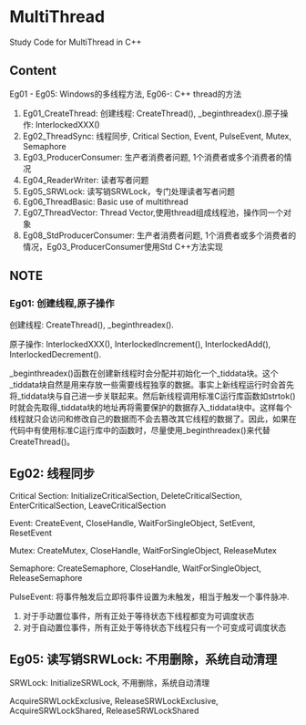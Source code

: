# MultiThread
Study Code for MultiThread in C++

## Content
Eg01 - Eg05: Windows的多线程方法, Eg06-: C++ thread的方法
1. Eg01_CreateThread: 创建线程: CreateThread(), _beginthreadex().原子操作: InterlockedXXX()
2. Eg02_ThreadSync: 线程同步, Critical Section, Event, PulseEvent, Mutex, Semaphore
3. Eg03_ProducerConsumer: 生产者消费者问题, 1个消费者或多个消费者的情况
4. Eg04_ReaderWriter: 读者写者问题
5. Eg05_SRWLock: 读写销SRWLock，专门处理读者写者问题
6. Eg06_ThreadBasic: Basic use of multithread
7. Eg07_ThreadVector: Thread Vector,使用thread组成线程池，操作同一个对象
8. Eg08_StdProducerConsumer: 生产者消费者问题, 1个消费者或多个消费者的情况，Eg03_ProducerConsumer使用Std C++方法实现


## NOTE
### Eg01: 创建线程,原子操作
创建线程: CreateThread(), _beginthreadex().

原子操作: InterlockedXXX(), InterlockedIncrement(), InterlockedAdd(), InterlockedDecrement().

_beginthreadex()函数在创建新线程时会分配并初始化一个_tiddata块。这个_tiddata块自然是用来存放一些需要线程独享的数据。事实上新线程运行时会首先将_tiddata块与自己进一步关联起来。然后新线程调用标准C运行库函数如strtok()时就会先取得_tiddata块的地址再将需要保护的数据存入_tiddata块中。这样每个线程就只会访问和修改自己的数据而不会去篡改其它线程的数据了。因此，如果在代码中有使用标准C运行库中的函数时，尽量使用_beginthreadex()来代替CreateThread()。

## Eg02: 线程同步

Critical Section: InitializeCriticalSection, DeleteCriticalSection, EnterCriticalSection, LeaveCriticalSection

Event: CreateEvent, CloseHandle, WaitForSingleObject, SetEvent, ResetEvent

Mutex: CreateMutex, CloseHandle, WaitForSingleObject, ReleaseMutex

Semaphore: CreateSemaphore, CloseHandle, WaitForSingleObject, ReleaseSemaphore

PulseEvent: 将事件触发后立即将事件设置为未触发，相当于触发一个事件脉冲.

1. 对于手动置位事件，所有正处于等待状态下线程都变为可调度状态
2. 对于自动置位事件，所有正处于等待状态下线程只有一个可变成可调度状态

## Eg05: 读写销SRWLock: 不用删除，系统自动清理

SRWLock: InitializeSRWLock,  不用删除，系统自动清理

AcquireSRWLockExclusive, ReleaseSRWLockExclusive, AcquireSRWLockShared, ReleaseSRWLockShared
